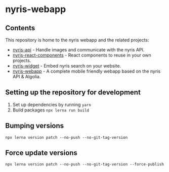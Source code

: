 # nyris-webapp

## Contents

This repository is home to the nyris webapp and the 
related projects:
 
* [nyris-api](./packages/nyris-api/README.md) - Handle images and communicate with the nyris API.
* [nyris-react-components](./packages/nyris-react-components/README.md) - React components to reuse in your own projects.
* [nyris-widget](./packages/nyris-widget/README.md) - Embed nyris search on your website.
* [nyris-webapp](./packages/nyris-webapp/README.md) - A complete mobile friendly webapp based on the nyris API & Algolia.


## Setting up the repository for development

1. Set up dependencies by running `yarn`
2. Build packages `npx lerna run build`


## Bumping versions

```shell script
npx lerna version patch --no-push --no-git-tag-version
```

## Force update versions
```shell script
npx lerna version patch --no-push --no-git-tag-version --force-publish
```